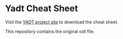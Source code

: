 Yadt Cheat Sheet
================

Visit the [YADT project site](https://yadt-project.org) to download the cheat sheet.

This repository contains the original odt file.

